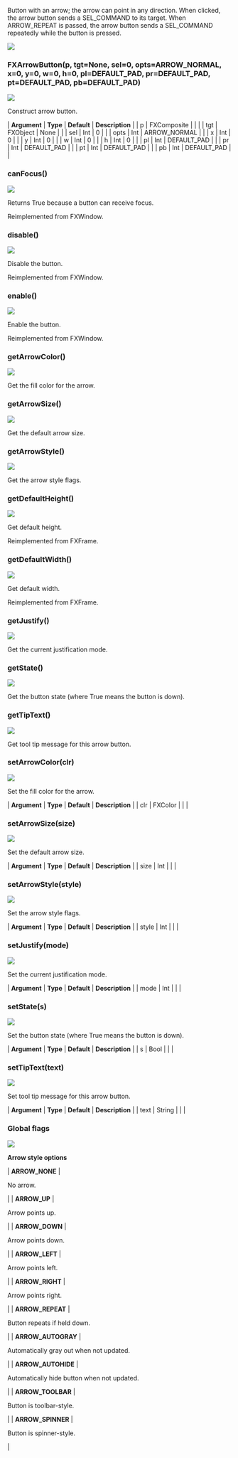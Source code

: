 Button with an arrow; the arrow can point in any direction. When clicked, the arrow button sends a SEL_COMMAND to its target. When ARROW_REPEAT is passed, the arrow button sends a SEL_COMMAND repeatedly while the button is pressed.

![](https://help.3ds.com/2023/English/DSSIMULIA_Established/SIMACAERefImages/gui-fxarrowbutton.png)

### FXArrowButton(p, tgt=None, sel=0, opts=ARROW_NORMAL, x=0, y=0, w=0, h=0, pl=DEFAULT_PAD, pr=DEFAULT_PAD, pt=DEFAULT_PAD, pb=DEFAULT_PAD)

![](https://help.3ds.com/2023/English/DSSIMULIA_Established/IconsReference/butix_top_wline.png)

Construct arrow button.

| **Argument** | **Type** | **Default** | **Description** |
| p | FXComposite | | |
| tgt | FXObject | None | |
| sel | Int | 0 | |
| opts | Int | ARROW_NORMAL | |
| x | Int | 0 | |
| y | Int | 0 | |
| w | Int | 0 | |
| h | Int | 0 | |
| pl | Int | DEFAULT_PAD | |
| pr | Int | DEFAULT_PAD | |
| pt | Int | DEFAULT_PAD | |
| pb | Int | DEFAULT_PAD | |

### canFocus()

![](https://help.3ds.com/2023/English/DSSIMULIA_Established/IconsReference/butix_top_wline.png)

Returns True because a button can receive focus.

Reimplemented from FXWindow.

### disable()

![](https://help.3ds.com/2023/English/DSSIMULIA_Established/IconsReference/butix_top_wline.png)

Disable the button.

Reimplemented from FXWindow.

### enable()

![](https://help.3ds.com/2023/English/DSSIMULIA_Established/IconsReference/butix_top_wline.png)

Enable the button.

Reimplemented from FXWindow.

### getArrowColor()

![](https://help.3ds.com/2023/English/DSSIMULIA_Established/IconsReference/butix_top_wline.png)

Get the fill color for the arrow.

### getArrowSize()

![](https://help.3ds.com/2023/English/DSSIMULIA_Established/IconsReference/butix_top_wline.png)

Get the default arrow size.

### getArrowStyle()

![](https://help.3ds.com/2023/English/DSSIMULIA_Established/IconsReference/butix_top_wline.png)

Get the arrow style flags.

### getDefaultHeight()

![](https://help.3ds.com/2023/English/DSSIMULIA_Established/IconsReference/butix_top_wline.png)

Get default height.

Reimplemented from FXFrame.

### getDefaultWidth()

![](https://help.3ds.com/2023/English/DSSIMULIA_Established/IconsReference/butix_top_wline.png)

Get default width.

Reimplemented from FXFrame.

### getJustify()

![](https://help.3ds.com/2023/English/DSSIMULIA_Established/IconsReference/butix_top_wline.png)

Get the current justification mode.

### getState()

![](https://help.3ds.com/2023/English/DSSIMULIA_Established/IconsReference/butix_top_wline.png)

Get the button state (where True means the button is down).

### getTipText()

![](https://help.3ds.com/2023/English/DSSIMULIA_Established/IconsReference/butix_top_wline.png)

Get tool tip message for this arrow button.

### setArrowColor(clr)

![](https://help.3ds.com/2023/English/DSSIMULIA_Established/IconsReference/butix_top_wline.png)

Set the fill color for the arrow.

| **Argument** | **Type** | **Default** | **Description** |
| clr | FXColor | | |

### setArrowSize(size)

![](https://help.3ds.com/2023/English/DSSIMULIA_Established/IconsReference/butix_top_wline.png)

Set the default arrow size.

| **Argument** | **Type** | **Default** | **Description** |
| size | Int | | |

### setArrowStyle(style)

![](https://help.3ds.com/2023/English/DSSIMULIA_Established/IconsReference/butix_top_wline.png)

Set the arrow style flags.

| **Argument** | **Type** | **Default** | **Description** |
| style | Int | | |

### setJustify(mode)

![](https://help.3ds.com/2023/English/DSSIMULIA_Established/IconsReference/butix_top_wline.png)

Set the current justification mode.

| **Argument** | **Type** | **Default** | **Description** |
| mode | Int | | |

### setState(s)

![](https://help.3ds.com/2023/English/DSSIMULIA_Established/IconsReference/butix_top_wline.png)

Set the button state (where True means the button is down).

| **Argument** | **Type** | **Default** | **Description** |
| s | Bool | | |

### setTipText(text)

![](https://help.3ds.com/2023/English/DSSIMULIA_Established/IconsReference/butix_top_wline.png)

Set tool tip message for this arrow button.

| **Argument** | **Type** | **Default** | **Description** |
| text | String | | |

### Global flags

![](https://help.3ds.com/2023/English/DSSIMULIA_Established/IconsReference/butix_top_wline.png)

**Arrow style options**

| **ARROW_NONE** |

No arrow.

|
| **ARROW_UP** |

Arrow points up.

|
| **ARROW_DOWN** |

Arrow points down.

|
| **ARROW_LEFT** |

Arrow points left.

|
| **ARROW_RIGHT** |

Arrow points right.

|
| **ARROW_REPEAT** |

Button repeats if held down.

|
| **ARROW_AUTOGRAY** |

Automatically gray out when not updated.

|
| **ARROW_AUTOHIDE** |

Automatically hide button when not updated.

|
| **ARROW_TOOLBAR** |

Button is toolbar-style.

|
| **ARROW_SPINNER** |

Button is spinner-style.

|
